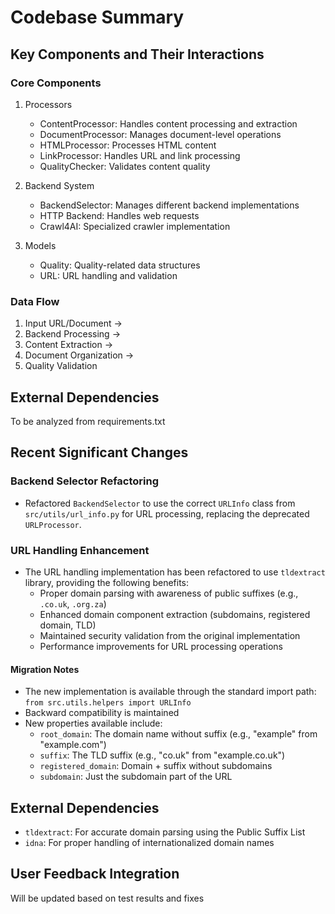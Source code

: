 # Codebase Summary

## Key Components and Their Interactions

### Core Components
1. Processors
   - ContentProcessor: Handles content processing and extraction
   - DocumentProcessor: Manages document-level operations
   - HTMLProcessor: Processes HTML content
   - LinkProcessor: Handles URL and link processing
   - QualityChecker: Validates content quality

2. Backend System
   - BackendSelector: Manages different backend implementations
   - HTTP Backend: Handles web requests
   - Crawl4AI: Specialized crawler implementation

3. Models
   - Quality: Quality-related data structures
   - URL: URL handling and validation

### Data Flow
1. Input URL/Document → 
2. Backend Processing →
3. Content Extraction →
4. Document Organization →
5. Quality Validation

## External Dependencies
To be analyzed from requirements.txt

## Recent Significant Changes

### Backend Selector Refactoring
- Refactored `BackendSelector` to use the correct `URLInfo` class from `src/utils/url_info.py` for URL processing, replacing the deprecated `URLProcessor`.

### URL Handling Enhancement
- The URL handling implementation has been refactored to use `tldextract` library, providing the following benefits:
  - Proper domain parsing with awareness of public suffixes (e.g., `.co.uk`, `.org.za`)
  - Enhanced domain component extraction (subdomains, registered domain, TLD)
  - Maintained security validation from the original implementation
  - Performance improvements for URL processing operations

#### Migration Notes
- The new implementation is available through the standard import path: `from src.utils.helpers import URLInfo`
- Backward compatibility is maintained
- New properties available include:
  - `root_domain`: The domain name without suffix (e.g., "example" from "example.com")
  - `suffix`: The TLD suffix (e.g., "co.uk" from "example.co.uk")
  - `registered_domain`: Domain + suffix without subdomains
  - `subdomain`: Just the subdomain part of the URL

## External Dependencies
- `tldextract`: For accurate domain parsing using the Public Suffix List
- `idna`: For proper handling of internationalized domain names

## User Feedback Integration
Will be updated based on test results and fixes
